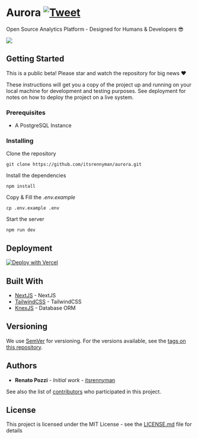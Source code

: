 # Aurora [![Tweet](https://img.shields.io/twitter/url/http/shields.io.svg?style=social)](https://twitter.com/intent/tweet?text=Check%20out%20Aurora%21%20An%20awesome%20Open%20Source%20Analytics%20Project%21&url=https://github.com/itsrennyman/aurora&hashtags=aurora,analytics)

Open Source Analytics Platform - Designed for Humans & Developers :sunglasses:

![](https://repository-images.githubusercontent.com/349502977/99c2cf00-9970-11eb-9cb1-9ebecd4f2f27)

## Getting Started

This is a public beta! Please star and watch the repository for big news :heart:

These instructions will get you a copy of the project up and running on your local machine for development and testing purposes. See deployment for notes on how to deploy the project on a live system.

### Prerequisites

- A PostgreSQL Instance

### Installing

Clone the repository

`git clone https://github.com/itsrennyman/aurora.git`

Install the dependencies

`npm install`

Copy & Fill the *.env.example*

`cp .env.example .env`

Start the server

`npm run dev`

## Deployment

[![Deploy with Vercel](https://vercel.com/button)](https://vercel.com/new/git/external?repository-url=https%3A%2F%2Fgithub.com%2Fitsrennyman%2Faurora&env=DB_URL,JWT_SECRET&project-name=aurora)

## Built With

* [NextJS](https://nextjs.org/) - NextJS
* [TailwindCSS](https://tailwindcss.com/) - TailwindCSS
* [KnexJS](https://knexjs.org/) - Database ORM

## Versioning

We use [SemVer](http://semver.org/) for versioning. For the versions available, see the [tags on this repository](https://github.com/itsrennyman/aurora/tags). 

## Authors

* **Renato Pozzi** - *Initial work* - [itsrennyman](https://github.com/itsrennyman)

See also the list of [contributors](https://github.com/itsrennyman/aurora/contributors) who participated in this project.

## License

This project is licensed under the MIT License - see the [LICENSE.md](LICENSE.md) file for details
